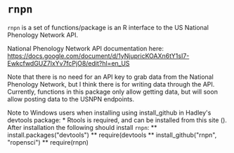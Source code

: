 # `rnpn`

`rnpn` is a set of functions/package is an R interface to the US National Phenology Network API. 

National Phenology Network API documentation here: 
https://docs.google.com/document/d/1yNjupricKOAXn6tY1sI7-EwkcfwdGUZ7lxYv7fcPjO8/edit?hl=en_US

Note that there is no need for an API key to grab data from the National Phenology Network, but I think there is for writing data through the API. Currently, functions in this package only allow getting data, but will soon allow posting data to the USNPN endpoints.

Note to Windows users when installing using install_github in Hadley's devtools package:
	* Rtools is required, and can be installed from this site ().  After installation the following should install `rnpn`:
	** install.packages("devtools")
	** require(devtools
	** install_github("rnpn", "ropensci")
	** require(rnpn)